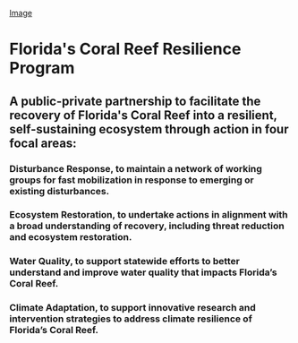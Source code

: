 [Image](https://nmsfloridakeys.blob.core.windows.net/floridakeys-prod/media/img/2020-florida-coral-reef-logo-1000.jpg)
# Florida's Coral Reef Resilience Program
## A public-private partnership to facilitate the recovery of Florida's Coral Reef into a resilient, self-sustaining ecosystem through action in four focal areas:
### Disturbance Response, to maintain a network of working groups for fast mobilization in response to emerging or existing disturbances.
### Ecosystem Restoration, to undertake actions in alignment with a broad understanding of recovery, including threat reduction and ecosystem restoration. 
### Water Quality, to support statewide efforts to better understand and improve water quality that impacts Florida’s Coral Reef.   
### Climate Adaptation, to support innovative research and intervention strategies to address climate resilience of Florida’s Coral Reef. 

